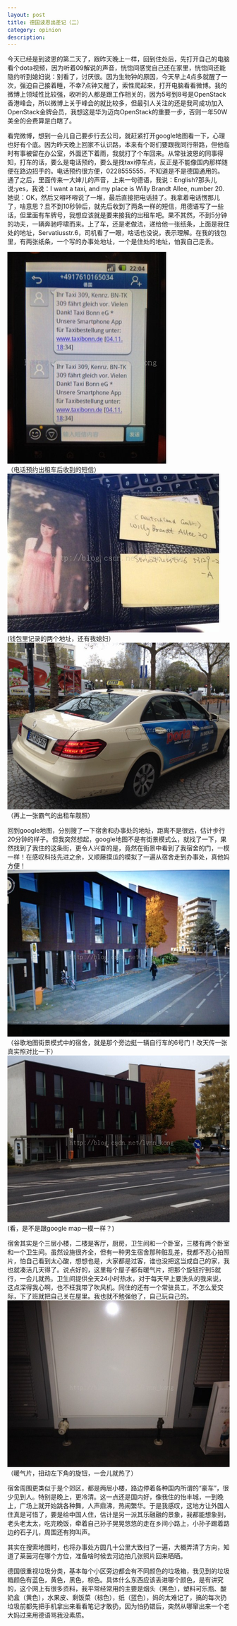 ```yaml
---
layout: post
title: 德国波恩出差记（二）
category: opinion
description: 
---
```


今天已经是到波恩的第二天了，跟昨天晚上一样，回到住处后，先打开自己的电脑看个dota视频，因为听着09解说的声音，恍惚间感觉自己还在家里，恍惚间还能隐约听到媳妇说：别看了，讨厌很。因为生物钟的原因，今天早上4点多就醒了一次，强迫自己接着睡，不幸7点钟又醒了，索性爬起来，打开电脑看看微博。我的微博上领域性比较强，收听的人都是跟工作相关的，因为5号到8号是OpenStack香港峰会，所以微博上关于峰会的就比较多，但最引人关注的还是我司成功加入OpenStack金牌会员，我想这是华为迈向OpenStack的重要一步，否则一年50W美金的会费算是白瞎了。

看完微博，想到一会儿自己要步行去公司，就赶紧打开google地图看一下，心理也好有个底。因为昨天晚上回家不认识路，本来有个哥们要跟我同行带路，但他临时有事被留在办公室，外面还下着雨，我就打了个车回来。从常驻波恩的同事得知，打车的话，要么是电话预约，要么是找taxi停车点，反正是不能像国内那样随便在路边招手的。电话预约很方便，0228555555，不知道是不是德国通用的。通了之后，里面传来一大婶儿的声音，上来一句德语，我说：English?那头儿说:yes，我说：I want a taxi, and my place is Willy Brandt Allee, number 20. 她说：OK，然后又嘚吥嘚说了一堆，最后直接把电话挂了。我拿着电话愣那儿了，啥意思？旦不到10秒钟后，就先后收到了两条一样的短信，用德语写了一些话，但里面有车牌号，我想应该就是要来接我的出租车吧。果不其然，不到5分钟的功夫，一辆奔驰呼啸而来。上了车，还是老做法，递给他一张纸条，上面是我住处的地址，Servatiusstr.6，司机看了一眼，啥话也没说，表示理解。在我的钱包里，有两张纸条，一个写的办事处地址，一个是住处的地址，怕我自己走丢。

![](/images/2013-11-07-bonn-2/1.jpg)  
（电话预约出租车后收到的短信）  
![](/images/2013-11-07-bonn-2/2.jpg)  
(钱包里记录的两个地址，还有我媳妇）  
![](/images/2013-11-07-bonn-2/3.jpg)  
（再上一张霸气的出租车靓照）

回到google地图，分别搜了一下宿舍和办事处的地址，距离不是很远，估计步行20分钟的样子。但我突然想起，google地图不是有街景模式么，就找了一下，果然找到了我住的这条街，更令人兴奋的是，竟然在街景中看到了我宿舍的门，一模一样！在感叹科技先进之余，又顺藤摸瓜的模拟了一遍从宿舍走到办事处，真他妈方便！  
![](/images/2013-11-07-bonn-2/4.jpg)  
（谷歌地图街景模式中的宿舍，就是那个旁边挺一辆自行车的6号门！改天传一张真实照对比一下）  
![](/images/2013-11-07-bonn-2/5.jpg)  
(看，是不是跟google map一模一样？)

宿舍其实是个三层小楼，二楼是客厅，厨房，卫生间和一个卧室，三楼有两个卧室和一个卫生间。虽然设施很齐全，但有一种男生宿舍那种脏乱差，我都不忍心拍照片，怕自己看到太心酸，想想也是，大家都是过客，谁也没把这当成自己的家，我也就凑活几天得了。说点好的，这里每个屋子都有暖气片，把那个旋钮拧到5就行，一会儿就热。卫生间提供全天24小时热水，对于每天早上要洗头的我来说，这点深得我心啊，也不枉我带了吹风机。同住的还有一个常驻员工，不怎么爱交际，下了班就把自己关在屋里。我也就不勉强他了，自己玩自己的。  
![](/images/2013-11-07-bonn-2/6.jpg)  
（暖气片，扭动左下角的旋钮，一会儿就热了）

宿舍周围更类似于是个郊区，都是两层小楼，路边停着各种国内所谓的“豪车”，很少见到人。特别是晚上，更冷清。这一点还是国内好，像我住的怡丰城，一到晚上，广场上就开始跳各种舞，人声鼎沸，热闹繁华。于是我感叹，这地方让外国人住真是可惜了，要是给中国人住，估计是另一派其乐融融的景象，我都能想象到，老头老太太，吃完晚饭，牵着自己孙子晃晃悠悠的走在乡间小路上，小孙子踢着路边的石子儿，周围还有狗叫声。

其实在搜索地图时，也将办事处方圆几十公里大致扫了一遍，大概弄清了方向，知道了莱茵河在哪个方位，准备啥时候去河边拍几张照片回来晒晒。

德国很重视垃圾分类，基本每个小区旁边都会有不同颜色的垃圾箱，我见到的垃圾箱颜色有蓝色，黄色，黑色，棕色。具体什么东西应该丢进哪个颜色，是有讲究的，这个网上有很多资料，我平常经常用的主要是烟头（黑色），塑料可乐瓶、酸奶盒（黄色），水果皮、剩饭菜（棕色），纸（蓝色），妈的太难记了，搞的每次扔垃圾前都先把手机拿出来看看笔记才敢扔，因为怕扔错后，突然从哪窜出来一个老大妈过来用德语骂我没素质。
